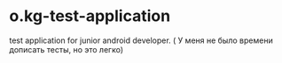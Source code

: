 # o.kg-test-application
test application for junior android developer. ( У меня не было времени дописать тесты, но это легко)
